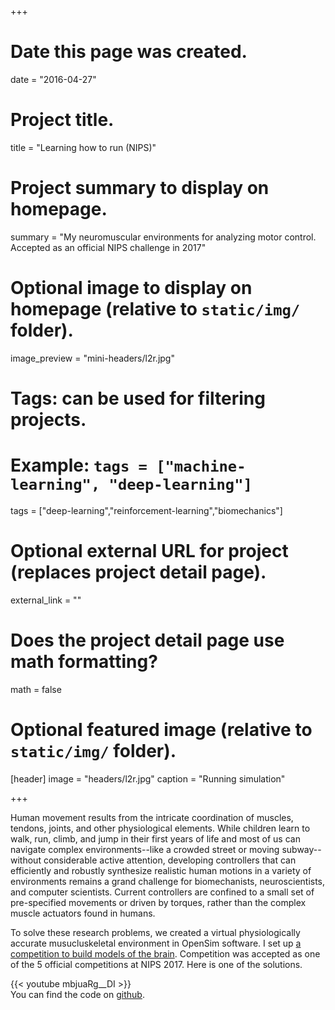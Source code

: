 +++
# Date this page was created.
date = "2016-04-27"

# Project title.
title = "Learning how to run (NIPS)"

# Project summary to display on homepage.
summary = "My neuromuscular environments for analyzing motor control. Accepted as an official NIPS challenge in 2017"

# Optional image to display on homepage (relative to `static/img/` folder).
image_preview = "mini-headers/l2r.jpg"

# Tags: can be used for filtering projects.
# Example: `tags = ["machine-learning", "deep-learning"]`
tags = ["deep-learning","reinforcement-learning","biomechanics"]

# Optional external URL for project (replaces project detail page).
external_link = ""

# Does the project detail page use math formatting?
math = false

# Optional featured image (relative to `static/img/` folder).
[header]
image = "headers/l2r.jpg"
caption = "Running simulation"

+++

Human movement results from the intricate coordination of muscles, tendons, joints, and other physiological elements. While children learn to walk, run, climb, and jump in their first years of life and most of us can navigate complex environments--like a crowded street or moving subway--without considerable active attention, developing controllers that can efficiently and robustly synthesize realistic human motions in a variety of environments remains a grand challenge for biomechanists, neuroscientists, and computer scientists. Current controllers are confined to a small set of pre-specified movements or driven by torques, rather than the complex muscle actuators found in humans.

To solve these research problems, we created a virtual physiologically accurate musucluskeletal environment in OpenSim software. I set up [a competition to build models of the brain](https://www.crowdai.org/challenges/nips-2017-learning-to-run). Competition was accepted as one of the 5 official competitions at NIPS 2017. Here is one of the solutions.

{{< youtube mbjuaRg__DI >}}
<br>
You can find the code on [github](http://github.com/stanfordnmbl/osim-rl).
